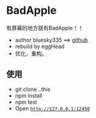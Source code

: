 # BadApple
有屏幕的地方就有BadApple！！

- author bluesky335  ==>  [github](https://github.com/bluesky335/BadApple)
- rebuild by eggHead
- 优化，重构。



## 使用

- git clone ..this
- npm install
- npm test
- Open [`http://127.0.0.1:12450`](http://127.0.0.1:12450)
